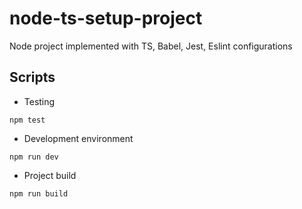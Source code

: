# node-ts-setup-project

Node project implemented with TS, Babel, Jest, Eslint configurations

## Scripts

- Testing

```
npm test
```

- Development environment

```
npm run dev
```

- Project build

```
npm run build
```
